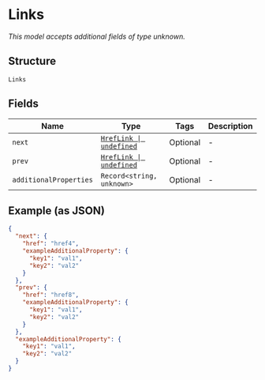 
# Links

*This model accepts additional fields of type unknown.*

## Structure

`Links`

## Fields

| Name | Type | Tags | Description |
|  --- | --- | --- | --- |
| `next` | [`HrefLink \| undefined`](../../doc/models/href-link.md) | Optional | - |
| `prev` | [`HrefLink \| undefined`](../../doc/models/href-link.md) | Optional | - |
| `additionalProperties` | `Record<string, unknown>` | Optional | - |

## Example (as JSON)

```json
{
  "next": {
    "href": "href4",
    "exampleAdditionalProperty": {
      "key1": "val1",
      "key2": "val2"
    }
  },
  "prev": {
    "href": "href8",
    "exampleAdditionalProperty": {
      "key1": "val1",
      "key2": "val2"
    }
  },
  "exampleAdditionalProperty": {
    "key1": "val1",
    "key2": "val2"
  }
}
```

